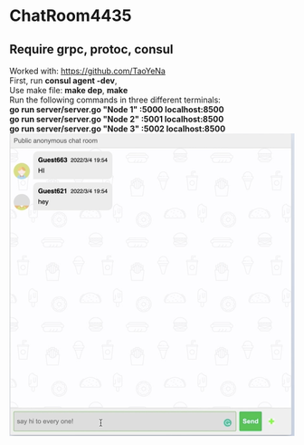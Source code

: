 # ChatRoom4435  
## Require grpc, protoc, consul  
Worked with: https://github.com/TaoYeNa  
First, run **consul agent -dev**,   
Use make file: **make dep**, **make**  
Run the following commands in three different terminals:  
**go run server/server.go "Node 1" :5000 localhost:8500**  
**go run server/server.go "Node 2" :5001 localhost:8500**  
**go run server/server.go "Node 3" :5002 localhost:8500**  
![image](https://github.com/TaoYeNa/ChatRoom4435/blob/fac8e4b1ea5a61288ee321eccc2fe38a7d91cb77/%E6%88%AA%E5%B1%8F2022-04-14%20%E4%B8%8B%E5%8D%888.49.10.png)
